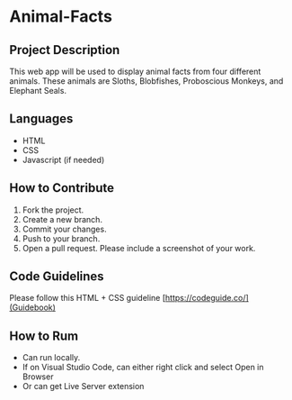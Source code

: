 # Animal-Facts

## Project Description
This web app will be used to display animal facts from four different animals. These animals are Sloths, Blobfishes, Proboscious Monkeys, and Elephant Seals.

## Languages
* HTML
* CSS
* Javascript (if needed)

## How to Contribute
1. Fork the project.
2. Create a new branch. 
3. Commit your changes.
4. Push to your branch.
5. Open a pull request. Please include a screenshot of your work.

## Code Guidelines
Please follow this HTML + CSS guideline
[https://codeguide.co/](Guidebook)

## How to Rum
* Can run locally.
* If on Visual Studio Code, can either right click and select Open in Browser
* Or can get Live Server extension
